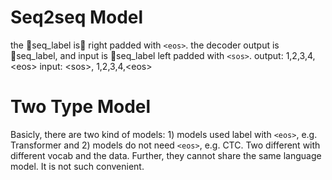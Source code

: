 # Seq2seq Model

the seq_label is right padded with `<eos>`.
the decoder output is seq_label, and input is seq_label left padded with `<sos>`.
output: 1,2,3,4,\<eos>
input: \<sos>, 1,2,3,4,\<eos>


# Two Type Model
Basicly, there are two kind of models: 1) models used label with `<eos>`, e.g. Transformer and 2) models do not need `<eos>`, e.g. CTC.
Two different with different vocab and the data. Further, they cannot share the same language model.
It is not such convenient.
